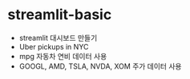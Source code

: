 # streamlit-basic

* streamlit 대시보드 만들기
* Uber pickups in NYC
* mpg 자동차 연비 데이터 사용
* GOOGL, AMD, TSLA, NVDA, XOM 주가 데이터 사용
